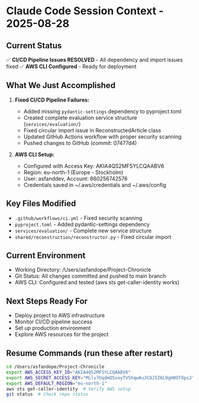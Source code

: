 # Claude Code Session Context - 2025-08-28

## Current Status
✅ **CI/CD Pipeline Issues RESOLVED** - All dependency and import issues fixed
✅ **AWS CLI Configured** - Ready for deployment

## What We Just Accomplished
1. **Fixed CI/CD Pipeline Failures:**
   - Added missing `pydantic-settings` dependency to pyproject.toml
   - Created complete evaluation service structure (`services/evaluation/`)
   - Fixed circular import issue in ReconstructedArticle class
   - Updated GitHub Actions workflow with proper security scanning
   - Pushed changes to GitHub (commit: 07477d4)

2. **AWS CLI Setup:**
   - Configured with Access Key: AKIA4QS2MFSYLCQAABV6
   - Region: eu-north-1 (Europe - Stockholm)
   - User: asfanddev, Account: 860256742576
   - Credentials saved in ~/.aws/credentials and ~/.aws/config

## Key Files Modified
- `.github/workflows/ci.yml` - Fixed security scanning
- `pyproject.toml` - Added pydantic-settings dependency
- `services/evaluation/` - Complete new service structure
- `shared/reconstruction/reconstructor.py` - Fixed circular import

## Current Environment
- Working Directory: /Users/asfandope/Project-Chronicle
- Git Status: All changes committed and pushed to main branch
- AWS CLI: Configured and tested (aws sts get-caller-identity works)

## Next Steps Ready For
- Deploy project to AWS infrastructure
- Monitor CI/CD pipeline success
- Set up production environment
- Explore AWS resources for the project

## Resume Commands (run these after restart)
```bash
cd /Users/asfandope/Project-Chronicle
export AWS_ACCESS_KEY_ID="AKIA4QS2MFSYLCQAABV6"
export AWS_SECRET_ACCESS_KEY="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"
export AWS_DEFAULT_REGION="eu-north-1"
aws sts get-caller-identity  # Verify AWS setup
git status  # Check repo status
```